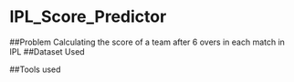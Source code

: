 # IPL_Score_Predictor


##Problem
Calculating the score of a team after 6 overs in each match in IPL
##Dataset Used


##Tools used
